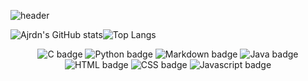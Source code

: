 ![header](https://capsule-render.vercel.app/api?type=waving&color=2fe2fa&height=300&section=header&text=Welcome%20To%20My%20GitHub!&fontSize=70&animation=twinkling&fontColor=ffffff&fontAlignY=43)

![Ajrdn's GitHub stats](https://github-readme-stats.vercel.app/api?username=Ajrdn&show_icons=true&theme=radical)![Top Langs](https://github-readme-stats.vercel.app/api/top-langs/?username=Ajrdn&layout=compact&theme=monokai)

<div align="center">
  
  ![C badge](https://img.shields.io/badge/C-A8B9CC?style=flat&logo=C&logoColor=FFFFFF)
  ![Python badge](https://img.shields.io/badge/Python-3776AB?style=flat&logo=Python&logoColor=FFFFFF)
  ![Markdown badge](https://img.shields.io/badge/Markdown-000000?style=flat&logo=Markdown&logoColor=FFFFFF)
  ![Java badge](https://img.shields.io/badge/Java-DE3D3D?style=flat&logo=Java&logoColor=FFFFFF)
  ![HTML badge](https://img.shields.io/badge/HTML-E34F26?style=flat&logo=HTML5&logoColor=FFFFFF)
  ![CSS badge](https://img.shields.io/badge/CSS-1572B6?style=flat&logo=CSS3&logoColor=FFFFFF)
  ![Javascript badge](https://img.shields.io/badge/Javascript-F7DF1E?style=flat&logo=Javascript&logoColor=red)
<div>
